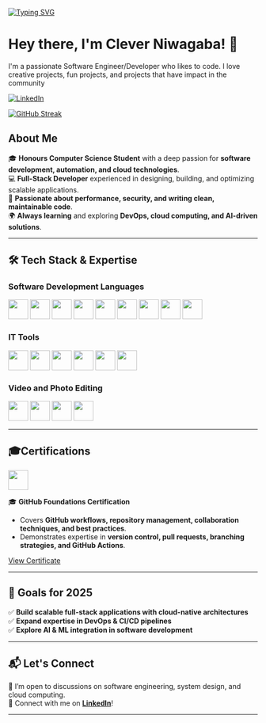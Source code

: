 [![Typing SVG](https://readme-typing-svg.herokuapp.com?font=Fira+Code&pause=1000&color=656BF7&random=false&width=435&lines=Full-Stack+Developer;Backend+Programmer;Cyber+Security+Enthusiast;DevOps+Enthusiast)](https://git.io/typing-svg)

# Hey there, I'm Clever Niwagaba! 🚀

I'm a passionate Software Engineer/Developer who likes to code. I love creative projects, fun projects, and projects that have impact in the community

[![LinkedIn](https://img.shields.io/badge/LinkedIn-%230077B5.svg?&style=flat-square&logo=linkedin&logoColor=white)](https://www.linkedin.com/in/sunny-patel-30b460204/)

[![GitHub Streak](https://streak-stats.demolab.com?user=BrotherlyHamlet16&theme=midnight-purple&mode=weekly)](https://git.io/streak-stats)

## About Me

🎓 **Honours Computer Science Student** with a deep passion for **software development, automation, and cloud technologies**.  
💻 **Full-Stack Developer** experienced in designing, building, and optimizing scalable applications.  
🚀 **Passionate about performance, security, and writing clean, maintainable code**.  
🌍 **Always learning** and exploring **DevOps, cloud computing, and AI-driven solutions**.  

---

## 🛠 Tech Stack & Expertise  

### **Software Development Languages**

[<img src="https://upload.wikimedia.org/wikipedia/en/3/30/Java_programming_language_logo.svg" height="40">](https://www.java.com/)
[<img src="https://upload.wikimedia.org/wikipedia/commons/c/c3/Python-logo-notext.svg" height="40">](https://www.python.org/)
[<img src="https://upload.wikimedia.org/wikipedia/commons/1/18/ISO_C%2B%2B_Logo.svg" height="40">](https://www.cplusplus.com/)
[<img src="https://upload.wikimedia.org/wikipedia/commons/9/99/Unofficial_JavaScript_logo_2.svg" height="40">](https://developer.mozilla.org/en-US/docs/Web/JavaScript)
[<img src="https://upload.wikimedia.org/wikipedia/commons/4/4c/Typescript_logo_2020.svg" height="40">](https://www.typescriptlang.org/)
[<img src="https://upload.wikimedia.org/wikipedia/commons/6/61/HTML5_logo_and_wordmark.svg" height="40">](https://developer.mozilla.org/en-US/docs/Web/HTML)
[<img src="https://upload.wikimedia.org/wikipedia/commons/d/d5/CSS3_logo_and_wordmark.svg" height="40">](https://developer.mozilla.org/en-US/docs/Web/CSS)
[<img src="https://upload.wikimedia.org/wikipedia/commons/a/a7/React-icon.svg" height="40">](https://reactjs.org/)
[<img src="https://upload.wikimedia.org/wikipedia/commons/d/d9/Node.js_logo.svg" height="40">](https://nodejs.org/)

### **IT Tools**

[<img src="https://www.kali.org/tools/powershell/images/powershell-logo.svg" height="40">](https://aka.ms/PSWindows)
[<img src="https://upload.wikimedia.org/wikipedia/commons/0/08/Cisco_logo_blue_2016.svg" height="40">](https://www.cisco.com/c/en/us/products/ios-nx-os-software/index.html)
[<img src="https://upload.wikimedia.org/wikipedia/commons/2/29/Netgear_logo_2014.svg" height="40">](https://www.netgear.com/)
[<img src="https://upload.wikimedia.org/wikipedia/commons/5/58/Hyper-V_Logo.png" height="40">](https://www.microsoft.com/en-us/cloud-platform/hyper-v)
[<img src="https://upload.wikimedia.org/wikipedia/commons/0/09/Vmware-by-broadcom.svg" height="40">](https://www.vmware.com/)
[<img src="https://www.connectwise.com/globalassets/media/logos/flagged/automate-logo.png" height="40">](https://www.connectwise.com/software/automate)

### **Video and Photo Editing**

[<img src="https://upload.wikimedia.org/wikipedia/commons/a/af/Adobe_Photoshop_CC_icon.svg" height="40">](https://www.adobe.com/products/photoshop.html)
[<img src="https://upload.wikimedia.org/wikipedia/commons/4/40/Adobe_Premiere_Pro_CC_icon.svg" height="40">](https://www.adobe.com/products/premiere.html)
[<img src="https://upload.wikimedia.org/wikipedia/en/d/d8/C4D_Logo.png" height="40">](https://www.maxon.net/en/)
[<img src="https://upload.wikimedia.org/wikipedia/commons/0/0c/Blender_logo_no_text.svg" height="40">](https://www.blender.org/)

---

## 🎓Certifications

[<img src="https://github.githubassets.com/images/modules/logos_page/GitHub-Mark.png" height="40">](https://www.credly.com/badges/b6f69785-2da8-447e-b02c-3350bf9af803/print)  

🎓 **GitHub Foundations Certification**  
- Covers **GitHub workflows, repository management, collaboration techniques, and best practices**.  
- Demonstrates expertise in **version control, pull requests, branching strategies, and GitHub Actions**.  

[View Certificate](https://www.credly.com/badges/b6f69785-2da8-447e-b02c-3350bf9af803/print)  

---

## 🚀 Goals for 2025  

✅ **Build scalable full-stack applications with cloud-native architectures**  
✅ **Expand expertise in DevOps & CI/CD pipelines**  
✅ **Explore AI & ML integration in software development**  

---

## 📬 Let's Connect  

📌 I’m open to discussions on software engineering, system design, and cloud computing.  
🔗 Connect with me on **[LinkedIn](https://www.linkedin.com/in/sunny-patel-30b460204/)**!  

---
